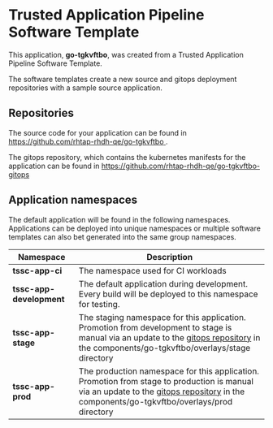 # Trusted Application Pipeline Software Template

This application, **go-tgkvftbo**, was created from a Trusted Application Pipeline Software Template.

The software templates create a new source and gitops deployment repositories with a sample source application. 

## Repositories

The source code for your application can be found in [https://github.com/rhtap-rhdh-qe/go-tgkvftbo ](https://github.com/rhtap-rhdh-qe/go-tgkvftbo ).
 
The gitops repository, which contains the kubernetes manifests for the application can be found in 
[https://github.com/rhtap-rhdh-qe/go-tgkvftbo-gitops ](https://github.com/rhtap-rhdh-qe/go-tgkvftbo-gitops ) 

## Application namespaces 

The default application will be found in the following namespaces. Applications can be deployed into unique namespaces or multiple software templates can also bet generated into the same group namespaces.  

|  Namespace   |  Description   |  
| -------- | -------- |
| **tssc-app-ci** | The namespace used for CI workloads |
| **tssc-app-development** | The default application during development. Every build will be deployed to this namespace for testing. |
| **tssc-app-stage** | The staging namespace for this application. Promotion from development to stage is manual via an update to the [gitops repository](https://github.com/rhtap-rhdh-qe/go-tgkvftbo-gitops ) in the components/go-tgkvftbo/overlays/stage directory |
| **tssc-app-prod** | The production namespace for this application. Promotion from stage to production is manual via an update to the [gitops repository](https://github.com/rhtap-rhdh-qe/go-tgkvftbo-gitops ) in the components/go-tgkvftbo/overlays/prod directory |